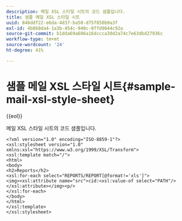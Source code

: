 ```yaml
---
description: 메일 XSL 스타일 시트의 코드 샘플입니다.
title: 샘플 메일 XSL 스타일 시트
uuid: 846ddf22-e6da-4d37-ba50-d75f850b9a3f
exl-id: 4b868da4-1a3b-454c-940c-8ffd9644c92a
source-git-commit: b1dda69a606a16dccca30d2a74c7e63dbd27936c
workflow-type: tm+mt
source-wordcount: '24'
ht-degree: 41%

---
```


# 샘플 메일 XSL 스타일 시트{#sample-mail-xsl-style-sheet}

{{eol}}

메일 XSL 스타일 시트의 코드 샘플입니다.

```
<?xml version="1.0" encoding="ISO-8859-1"?>
<xsl:stylesheet version="1.0" xmlns:xsl="https://www.w3.org/1999/XSL/Transform">
<xsl:template match="/">
<html>
<body>
<h2>Reports</h2>
<xsl:for-each select="REPORTS/REPORT[@format!='xls']">
<img><xsl:attribute name="src">cid:<xsl:value-of select="PATH"/></xsl:attribute></img><p/>
</xsl:for-each>
</body>
</html>
</xsl:template>
</xsl:stylesheet>
```
